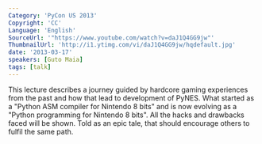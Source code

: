 ```yaml
---
Category: 'PyCon US 2013'
Copyright: 'CC'
Language: 'English'
SourceUrl: '"https://www.youtube.com/watch?v=daJ1Q4GG9jw"'
ThumbnailUrl: 'http://i1.ytimg.com/vi/daJ1Q4GG9jw/hqdefault.jpg'
date: '2013-03-17'
speakers: [Guto Maia]
tags: [talk]
---
```

This lecture describes a journey guided by hardcore gaming experiences from the past and how that lead to development of PyNES. What started as a "Python ASM compiler for Nintendo 8 bits" and is now evolving as a "Python programming for Nintendo 8 bits". All the hacks and drawbacks faced will be shown. Told as an epic tale, that should encourage others to fulfil the same path.